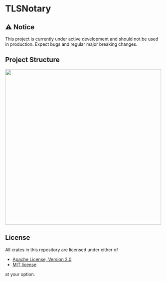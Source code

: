 # TLSNotary

## ⚠️ Notice

This project is currently under active development and should not be used in production. Expect bugs and regular major breaking changes.

## Project Structure
<img src="https://github.com/tlsnotary/docs-assets/raw/main/diagrams/crate_structure.png" width=500>

## License
All crates in this repository are licensed under either of

- [Apache License, Version 2.0](http://www.apache.org/licenses/LICENSE-2.0)
- [MIT license](http://opensource.org/licenses/MIT)

at your option.